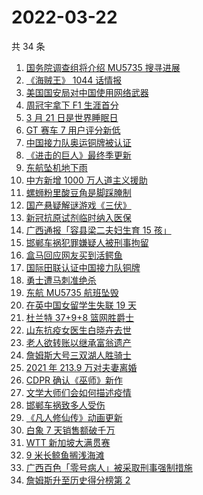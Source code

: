 # 2022-03-22

共 34 条

<!-- BEGIN ZHIHUSEARCH -->
<!-- 最后更新时间 Tue Mar 22 2022 22:09:15 GMT+0800 (China Standard Time) -->
1. [国务院调查组将介绍 MU5735 搜寻进展](https://www.zhihu.com/search?q=MU5735)
1. [《海贼王》 1044 话情报](https://www.zhihu.com/search?q=海贼王1044)
1. [美国国安局对中国使用网络武器](https://www.zhihu.com/search?q=美国国安局)
1. [周冠宇拿下 F1 生涯首分](https://www.zhihu.com/search?q=周冠宇)
1. [3 月 21 日是世界睡眠日](https://www.zhihu.com/search?q=世界睡眠日)
1. [GT 赛车 7 用户评分新低](https://www.zhihu.com/search?q=GT赛车7)
1. [中国接力队奥运铜牌被认证](https://www.zhihu.com/search?q=中国接力队)
1. [《进击的巨人》最终季更新](https://www.zhihu.com/search?q=进击的巨人)
1. [东航坠机地下雨](https://www.zhihu.com/search?q=东航坠机地下雨)
1. [中方新增 1000 万人道主义援助](https://www.zhihu.com/search?q=人道主义援助)
1. [螺蛳粉里酸豆角是脚踩腌制](https://www.zhihu.com/search?q=酸豆角)
1. [国产悬疑解谜游戏《三伏》](https://www.zhihu.com/search?q=三伏)
1. [新冠抗原试剂临时纳入医保](https://www.zhihu.com/search?q=新冠抗原试剂)
1. [广西通报「容县梁二夫妇生育 15 孩」](https://www.zhihu.com/search?q=容县梁二夫妇)
1. [邯郸车祸犯罪嫌疑人被刑事拘留](https://www.zhihu.com/search?q=邯郸车祸)
1. [盒马回应网友买到活鳄鱼](https://www.zhihu.com/search?q=盒马活鳄鱼)
1. [国际田联认证中国接力队铜牌](https://www.zhihu.com/search?q=中国接力队铜牌)
1. [勇士遭马刺准绝杀](https://www.zhihu.com/search?q=勇士)
1. [东航 MU5735 航班坠毁](https://www.zhihu.com/search?q=MU5735)
1. [在英中国女留学生失联 19 天](https://www.zhihu.com/search?q=在英中国女学生)
1. [杜兰特 37+9+8 篮网胜爵士](https://www.zhihu.com/search?q=篮网)
1. [山东抗疫女医生白晓卉去世](https://www.zhihu.com/search?q=白晓卉)
1. [老人欲转账以继承富翁遗产](https://www.zhihu.com/search?q=老人被骗)
1. [詹姆斯大号三双湖人胜骑士](https://www.zhihu.com/search?q=湖人)
1. [2021 年 213.9 万对夫妻离婚](https://www.zhihu.com/search?q=2021年夫妻离婚)
1. [CDPR 确认《巫师》新作](https://www.zhihu.com/search?q=巫师3)
1. [文学大师们会如何描述疫情](https://www.zhihu.com/search?q=疫情文学)
1. [邯郸车祸致多人受伤](https://www.zhihu.com/search?q=邯郸车祸)
1. [《凡人修仙传》动画更新](https://www.zhihu.com/search?q=凡人修仙传)
1. [白象 7 天销售额破千万](https://www.zhihu.com/search?q=白象销售额)
1. [WTT 新加坡大满贯赛](https://www.zhihu.com/search?q=WTT)
1. [9 米长鲸鱼搁浅海滩](https://www.zhihu.com/search?q=大连鲸鱼搁浅)
1. [广西百色「零号病人」被采取刑事强制措施](https://www.zhihu.com/search?q=百色零号病人)
1. [詹姆斯升至历史得分榜第 2](https://www.zhihu.com/search?q=詹姆斯总得分)
<!-- END ZHIHUSEARCH -->
